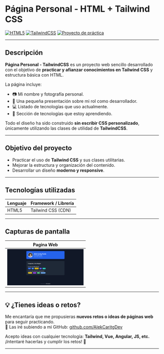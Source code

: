 # Página Personal - HTML + Tailwind CSS

[![HTML5](https://img.shields.io/badge/HTML5-E34F26?style=flat&logo=html5&logoColor=white)](https://developer.mozilla.org/es/docs/Web/HTML) 
[![TailwindCSS](https://img.shields.io/badge/Tailwind_CSS-06B6D4?style=flat&logo=tailwind-css&logoColor=white)](https://tailwindcss.com/) 
[![Proyecto de práctica](https://img.shields.io/badge/Proyecto-Práctica-informational)](#)

---

## Descripción

**Página Personal - TailwindCSS** es un proyecto web sencillo desarrollado con el objetivo de **practicar y afianzar conocimientos en Tailwind CSS** y estructura básica con HTML.

La página incluye:

- 📷 Mi nombre y fotografía personal.  
- 💼 Una pequeña presentación sobre mi rol como desarrollador.  
- 💻 Listado de tecnologías que uso actualmente.  
- 🔧 Sección de tecnologías que estoy aprendiendo.

Todo el diseño ha sido construido **sin escribir CSS personalizado**, únicamente utilizando las clases de utilidad de **TailwindCSS**.

---

## Objetivo del proyecto

- Practicar el uso de **Tailwind CSS** y sus clases utilitarias.
- Mejorar la estructura y organización del contenido.
- Desarrollar un diseño **moderno y responsive**.

---

## Tecnologías utilizadas

| Lenguaje | Framework / Librería |
|----------|-----------------------|
| HTML5    | Tailwind CSS (CDN)    |

---

## Capturas de pantalla

<div align="center">

| Pagina Web                          |
|-------------------------------------|
| <img src="images/paginaweb.png" width="250"/> |

</div>

---

## 💡 ¿Tienes ideas o retos?

Me encantaría que me propusieras **nuevos retos o ideas de páginas web** para seguir practicando.  
🔗 Las iré subiendo a mi GitHub: [github.com/AlekCaritgDev](https://github.com/AlekCaritgDev)

Acepto ideas con cualquier tecnología: **Tailwind, Vue, Angular, JS, etc.**  
¡Intentaré hacerlas y cumplir los retos! 💪

---
